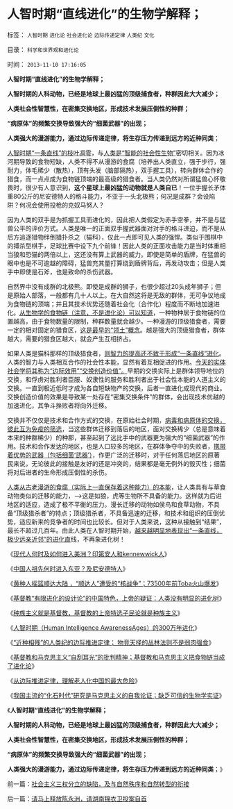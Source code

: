 # 人智时期“直线进化”的生物学解释；

标签： `人智时期` `进化论` `社会进化论` `边际传递定律` `人类纪` `文化` 

目录： `科学和世界观和进化论`

时间： `2013-11-10 17:16:05`

**人智时期“直线进化”的生物学解释；**

**人智时期的人科动物，已经是地球上最凶猛的顶级捕食者，种群因此大大减少；**

**人类社会性智慧性，在密集交换地区，形成技术发展压倒性的种群；**

**“病原体”的频繁交换导致强大的“细菌武器”的出现；**

**人类强大的漫游能力，通过边际传递定律，将生存压力传递到远方的近种同类**；

[人智时期“一条直线”的枝叶凋零](../../../2013/5/11/人智时期的300万年进化史.md)，与[人类是“智能的社会性生物”](../../../2009/10/29/伟大的思想家亚当斯密的迷惑.md)密切相关。因为冰河期导致的食物短缺，人类不得不从漫游的食腐（培养出人类直立，强于步行，强耐力，体毛稀少（散热），顶有头发（脑部隔热），双手握工具），转向群体合作的猎食，而一点点成为食物链顶端的最高级的猎食者。当人类仍然对所谓猛兽心怀敬畏时，很少有人意识到，**这个星球上最凶猛的动物就是人类自已**！一位手握长矛体重80公斤的尼安德特人的格斗能力，不亚于一头北极熊；何况是成群？会设陷阱？何况会使用投枪的克奴马努人？

因为人类的双手是为抓握工具而进化的，因此把人类假定为赤手空拳，并不是与猛兽公平的评价方式。人类是唯一的正面双手握武器面对对手的格斗进迫，而不是从后方追逐猎物绊倒猎扑杀之（猫科），仅此一点即可见人类的强悍。类似于围棋中的搏杀型棋手，足球比赛中设下九个前锋！因此人类的正面攻击能力是当时体重相当狼和恐猫的两倍以上，这还没有算上武器的威力。即使是简单的盾牌，在猛兽的眼中也是不可逾越的障碍，猛兽充其量打算绕到盾牌背后，再发动攻击；但是人类手中即使是石斧，也是致命的杀伤武器。

自然界中没有成群的北极熊。即使是成群的狮子，也很少超过20头成年狮子；但是原始人部落，一般都有几十人以上。在大自然这将是无敌的群体，无可争议地成为食物链的顶端；并且其技术优势还随着社会化（合作化）程度而不断地加速进化。[从生物学的食物链（注意，不是进化论）可以知道](../../../2013/5/12/进化论的生存淘汰是对栖息地的争夺，奴隶制和剥削的诞生.md)，一种物种居于食物链的位置越高，由于食物数量的限制，种群数量就会越少。一种漫游的顶级猎食者，需要一定的相对固定的猎食区，[这是最早的“领土”概念](../../../2009/4/20/人性本私来源于生物进化论的生物属性.md)。越是强大的顶级猎食者，群体越大，需要的猎食区越大，就会产生互相挤占。

如果人类是猫科那样的顶级猎食者，[则智力的提高还不致于形成“一条直线”进化](../../../2013/5/11/基督教“有限进化的设计论”的中国特色.md)。人类的智力与人类相互合作的社会性本能，显然有着互相促进的作用。[今天的实体社会学将其称为“边际效用”“交换创造价值”。](../../../2010/12/23/交换创造价值是生物学现象和进化论的科学性.md)早期的交换实际上是群体领导地位的交换，和俘虏对胜利者臣服、奴隶性的服务和胜利者出于社会性本能的人道主义的交换。一直到极近低时才成为各自短缺物产的交换，后者一直进化成现代的商业。交换创造价值的效果是导致某一处存在“密集交换条件”的群体，会出现技术优越的加速进化，其争斗挫败者将向外迁移。

交换并不仅仅是技术和合作方式的交换，在原始社会时期，[病毒和病原体的交换，彼此互为免疫的筛选](../../../2010/6/14/没有病毒就没有生命的进化.md)，当这些群体迁移到落后的地区，面对交换稀少（总是意味着本来的种群稀少）的种郡，甚至起到了远比手中的武器更为强大的“细菌武器”的作用。技术和合作发达的地区，也是人口较多的地区，在群体争夺中的失败者，[携带着优势的武器（包括细菌‘武器’）](../../../2011/9/23/病毒早在军事入侵前，就摧毁了印第安社会.md)，作更广泛的迁移时，对于任何落后地区的原著民来说，无论彼此的接触是友好的还是冲突的，结果都是毫无例外的毁灭性；细菌将对后进者的生命形成压倒性的杀伤。

[人类从古老漫游的食腐（实际上一直保存着这种能力）的本能](../../../2011/9/15/非洲草原上的杀食和食腐的进化选择.md)，让人类具有与草食动物类似的迁移的能力，——>这是如狼，虎等生物所不具备的能力。这样就为后进地区的适应，造成了极不平衡的压力。漫长迁移的动物如侯鸟和食草动物，不具备“顶级猎杀者”的特点；顶级猎杀者，不具备迅速的迁移，和技术和组织的压倒优势，适应新来的竞争者的时间也比较长。但对于人类来说，这种从接触到“结果”，最长不超过几百年。由此人类在人智时期开始，[越来越明显地表现出“一条直线，极少远亲近邻”的进化直](../../../2013/5/11/种族主义就是基督教，上帝的特选子民.md)线，不再象进化树！

《[现代人何时及如何进入美洲？印第安人和kennewwick人](../../../2013/4/15/现代人何时及如何进入美洲？印第安人和kennewwick人；.md)》

《[中国人祖先何时进入东亚？及尼安德特人](../../../2013/5/10/中国人祖先何时进入东亚？及尼安德特人.md)》

《[黄种人摇篮顺达大陆 ，“顺达人”遭受的“核战争”；73500年前Toba火山爆发](../../../2013/5/10/黄种人的摇篮，“顺达人”遭受的“核战争”.md)》

《[基督教“有限进化的设计论”的中国特色，上帝的疑证：人类没有明显的进化树](../../../2013/5/11/基督教“有限进化的设计论”的中国特色.md)》

《[种族主义就是基督教，基督教的上帝特选子民论就是种族主义](../../../2013/5/11/种族主义就是基督教，上帝的特选子民.md)》

《[人智时期（Human Intelligence AwarenessAges）的300万年进化](../../../2013/5/11/人智时期的300万年进化史.md)》

《[“近种相残”的人类纪的边际推进定律； 物竞天择的丛林法则不是弱肉强食](../../../2013/5/12/边际推进定律，物竞天择的丛林法则不是弱肉强食.md)》

《[基督教和马克思主义“自刮耳光”的批判精神；基督教和马克思主义把食物链当成了进化论](../../../2013/5/12/进化论的生存淘汰是对栖息地的争夺，奴隶制和剥削的诞生.md)》

《[从边际推进定律，理解老人化中国的最大危险](../../../2013/5/12/从边际推进定律，理解老人化中国的最大危险.md)》

《[我国主流的“化石时代”研究是马克思主义的自我论证；缺乏可信的生物学实证](../../../2013/11/9/现代人类学如果成为国内的科普常识，可大大普及国民的科学素质.md)》

《**人智时期“直线进化”的生物学解释；**

**人智时期的人科动物，已经是地球上最凶猛的顶级捕食者，种群因此大大减少；**

**人类社会性智慧性，在密集交换地区，形成技术发展压倒性的种群；**

**“病原体”的频繁交换导致强大的“细菌武器”的出现；**

**人类强大的漫游能力，通过边际传递定律，将生存压力传递到远方的近种同类**；》



前一篇：[社会主义三权分立的缺陷，及与自然秩序和自然转型的衔接](../../../2013/11/10/社会主义三权分立的缺陷，及与自然秩序和自然转型的衔接.md)

后一篇：[请马上释放陈永洲，请湖南锦衣卫投案自首](../../../2013/11/10/请马上释放陈永洲，请湖南锦衣卫投案自首.md)